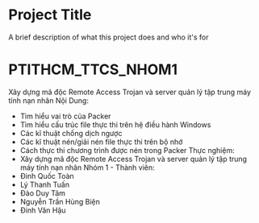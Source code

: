 


# Project Title

A brief description of what this project does and who it's for

# PTITHCM_TTCS_NHOM1
Xây dựng mã độc Remote Access Trojan và server quản lý tập trung máy tính nạn nhân
Nội Dung:
- Tìm hiểu vai trò của Packer
- Tìm hiểu cấu trúc file thực thi trên hệ điều hành Windows
- Các kĩ thuật chống dịch ngược
- Các kĩ thuật nén/giải nén file thực thi trên bộ nhớ
- Cách thực thi chương trình được nén trong Packer
Thực nghiệm:
- Xây dựng mã độc Remote Access Trojan và server quản lý tập trung máy tính nạn nhân
Nhóm 1 - Thành viên:
- Đinh Quốc Toàn 
- Lý Thanh Tuấn
- Đào Duy Tâm
- Nguyễn Trần Hùng Biện
- Đinh Văn Hậu

